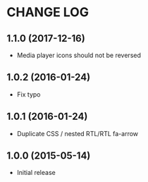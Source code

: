 CHANGE LOG
==========

## 1.1.0 (2017-12-16)
 - Media player icons should not be reversed

## 1.0.2 (2016-01-24)
 - Fix typo

## 1.0.1 (2016-01-24)
 - Duplicate CSS / nested RTL/RTL fa-arrow

## 1.0.0 (2015-05-14)
 - Initial release
